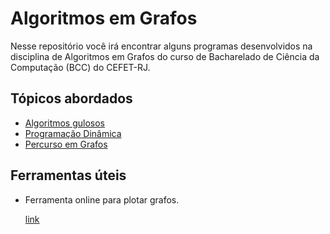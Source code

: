# Algoritmos em Grafos



Nesse repositório você irá encontrar alguns programas desenvolvidos na disciplina de Algoritmos em Grafos do curso de Bacharelado de Ciência da Computação (BCC) do CEFET-RJ.


## Tópicos abordados

- [Algoritmos gulosos](https://github.com/LucasSargeir/Algoritmos-em-Grafos/tree/master/Algoritmos%20Gulosos)
- [Programação Dinâmica](https://github.com/LucasSargeir/Algoritmos-em-Grafos/tree/master/Programa%C3%A7%C3%A3o%20Din%C3%A2mica)
- [Percurso em Grafos](https://github.com/LucasSargeir/Algoritmos-em-Grafos/tree/master/Percurso%20em%20Grafos)



## Ferramentas úteis

- Ferramenta online para plotar grafos.

  [link](https://csacademy.com/app/graph_editor/)